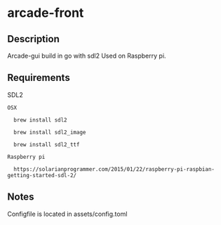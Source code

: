 # arcade-front #

## Description ##
  Arcade-gui build in go with sdl2
  Used on Raspberry pi.

## Requirements ##
  
  SDL2 
    
    OSX
      
      brew install sdl2
      
      brew install sdl2_image
      
      brew install sdl2_ttf

    Raspberry pi
      
      https://solarianprogrammer.com/2015/01/22/raspberry-pi-raspbian-getting-started-sdl-2/

## Notes ##

Configfile is located in assets/config.toml
